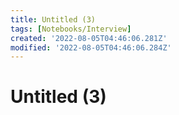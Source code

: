 ```yaml
---
title: Untitled (3)
tags: [Notebooks/Interview]
created: '2022-08-05T04:46:06.281Z'
modified: '2022-08-05T04:46:06.284Z'
---
```


# Untitled (3)
